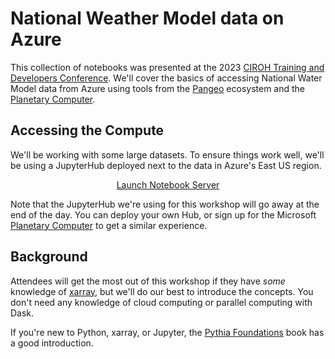 # National Weather Model data on Azure

This collection of notebooks was presented at the 2023 [CIROH Training and
Developers Conference](https://ciroh.ua.edu/devconference/). We'll cover the
basics of accessing National Water Model data from Azure using tools from the
[Pangeo] ecosystem and the [Planetary Computer][pc].

## Accessing the Compute

We'll be working with some large datasets. To ensure things work well, we'll be using a JupyterHub
deployed next to the data in Azure's East US region.

<div style="text-align:center">
  <a class="btn btn-primary" href="https://ciroh.eastus.cloudapp.azure.com/" role="button">Launch Notebook Server</a>
</div>

Note that the JupyterHub we're using for this workshop will go away at the end of the day. You can
deploy your own Hub, or sign up for the Microsoft [Planetary Computer][pc] to get a similar experience.

## Background

Attendees will get the most out of this workshop if they have *some* knowledge
of [xarray], but we'll do our best to introduce the concepts. You don't need any
knowledge of cloud computing or parallel computing with Dask.

If you're new to Python, xarray, or Jupyter, the [Pythia Foundations][foundations] book has a good introduction.

[pc]: https://planetarycomputer.microsoft.com/
[Pangeo]: https://pangeo.io
[foundations]: https://foundations.projectpythia.org/landing-page.html
[xarray]: https://xarray.pydata.org/